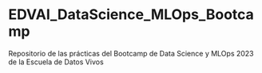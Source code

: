 # EDVAI_DataScience_MLOps_Bootcamp
Repositorio de las prácticas del Bootcamp de Data Science y MLOps 2023 de la Escuela de Datos Vivos
